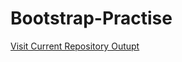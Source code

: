 # Bootstrap-Practise

[Visit Current Repository Outupt](https://ayushpateldeveloper.github.io/Bootstrap-Practise/)
